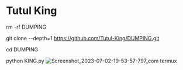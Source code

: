 # Tutul King
rm -rf DUMPING

git clone --depth=1 https://github.com/Tutul-King/DUMPING.git

cd DUMPING

python KING.py
![Screenshot_2023-07-02-19-53-57-797_com termux](https://github.com/Tutul-King/DUMPING/assets/106426526/1b84d5dc-81b5-4c57-bd59-5b5e5fa48bd4)
